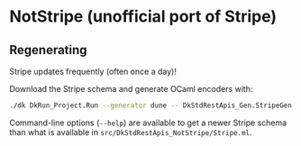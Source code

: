 # NotStripe (unofficial port of Stripe)

## Regenerating

Stripe updates frequently (often once a day)!

Download the Stripe schema and generate OCaml encoders with:

```sh
./dk DkRun_Project.Run --generator dune -- DkStdRestApis_Gen.StripeGen gen --many-files --ml src/DkStdRestApis_NotStripe/Stripe.ml --include-odoc
```

Command-line options (`--help`) are available to get a newer Stripe schema than what is available in `src/DkStdRestApis_NotStripe/Stripe.ml`.
